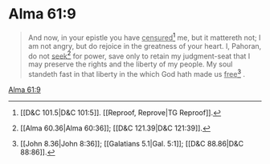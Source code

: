 # Alma 61:9

> And now, in your epistle you have <u>censured</u>[^a] me, but it mattereth not; I am not angry, but do rejoice in the greatness of your heart. I, Pahoran, do not <u>seek</u>[^b] for power, save only to retain my judgment-seat that I may preserve the rights and the liberty of my people. My soul standeth fast in that liberty in the which God hath made us <u>free</u>[^c] .

[Alma 61:9](https://www.churchofjesuschrist.org/study/scriptures/bofm/alma/61?lang=eng&id=p9#p9)


[^a]: [[D&C 101.5|D&C 101:5]]. [[Reproof, Reprove|TG Reproof]].  
[^b]: [[Alma 60.36|Alma 60:36]]; [[D&C 121.39|D&C 121:39]].  
[^c]: [[John 8.36|John 8:36]]; [[Galatians 5.1|Gal. 5:1]]; [[D&C 88.86|D&C 88:86]].  
